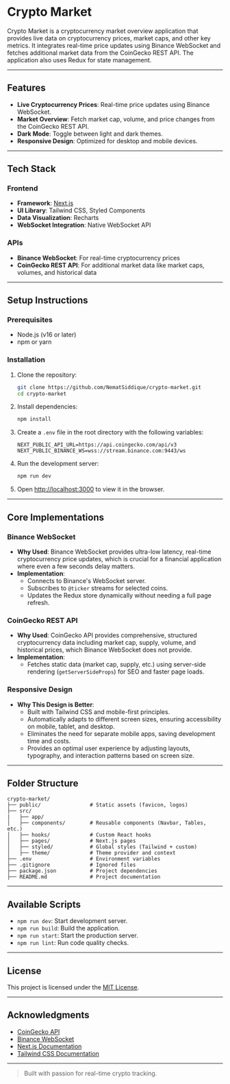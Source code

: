 # Crypto Market

Crypto Market is a cryptocurrency market overview application that provides live data on cryptocurrency prices, market caps, and other key metrics. It integrates real-time price updates using Binance WebSocket and fetches additional market data from the CoinGecko REST API. The application also uses Redux for state management.

---

## Features

- **Live Cryptocurrency Prices**: Real-time price updates using Binance WebSocket.
- **Market Overview**: Fetch market cap, volume, and price changes from the CoinGecko REST API.
- **Dark Mode**: Toggle between light and dark themes.
- **Responsive Design**: Optimized for desktop and mobile devices.

---

## Tech Stack

### Frontend
- **Framework**: [Next.js](https://nextjs.org/)
- **UI Library**: Tailwind CSS, Styled Components
- **Data Visualization**: Recharts
- **WebSocket Integration**: Native WebSocket API

### APIs
- **Binance WebSocket**: For real-time cryptocurrency prices
- **CoinGecko REST API**: For additional market data like market caps, volumes, and historical data

---

## Setup Instructions

### Prerequisites
- Node.js (v16 or later)
- npm or yarn

### Installation

1. Clone the repository:
   ```bash
   git clone https://github.com/NematSiddique/crypto-market.git
   cd crypto-market
   ```

2. Install dependencies:
   ```bash
   npm install
   ```

3. Create a `.env` file in the root directory with the following variables:
   ```env
   NEXT_PUBLIC_API_URL=https://api.coingecko.com/api/v3
   NEXT_PUBLIC_BINANCE_WS=wss://stream.binance.com:9443/ws
   ```

4. Run the development server:
   ```bash
   npm run dev
   ```

5. Open [http://localhost:3000](http://localhost:3000) to view it in the browser.

---

## Core Implementations

### Binance WebSocket
- **Why Used**: Binance WebSocket provides ultra-low latency, real-time cryptocurrency price updates, which is crucial for a financial application where even a few seconds delay matters.
- **Implementation**:
  - Connects to Binance's WebSocket server.
  - Subscribes to `@ticker` streams for selected coins.
  - Updates the Redux store dynamically without needing a full page refresh.

### CoinGecko REST API
- **Why Used**: CoinGecko API provides comprehensive, structured cryptocurrency data including market cap, supply, volume, and historical prices, which Binance WebSocket does not provide.
- **Implementation**:
  - Fetches static data (market cap, supply, etc.) using server-side rendering (`getServerSideProps`) for SEO and faster page loads.

### Responsive Design
- **Why This Design is Better**:
  - Built with Tailwind CSS and mobile-first principles.
  - Automatically adapts to different screen sizes, ensuring accessibility on mobile, tablet, and desktop.
  - Eliminates the need for separate mobile apps, saving development time and costs.
  - Provides an optimal user experience by adjusting layouts, typography, and interaction patterns based on screen size.

---

## Folder Structure

```
crypto-market/
├── public/                # Static assets (favicon, logos)
├── src/
|   ├── app/
│   ├── components/        # Reusable components (Navbar, Tables, etc.)
│   ├── hooks/             # Custom React hooks
│   ├── pages/             # Next.js pages
│   ├── styled/            # Global styles (Tailwind + custom)
│   ├── theme/             # Theme provider and context
├── .env                   # Environment variables
├── .gitignore             # Ignored files
├── package.json           # Project dependencies
├── README.md              # Project documentation
```

---

## Available Scripts

- `npm run dev`: Start development server.
- `npm run build`: Build the application.
- `npm run start`: Start the production server.
- `npm run lint`: Run code quality checks.

---

## License

This project is licensed under the [MIT License](LICENSE).

---

## Acknowledgments

- [CoinGecko API](https://coingecko.com/en/api)
- [Binance WebSocket](https://binance-docs.github.io/apidocs/spot/en/#websocket-market-streams)
- [Next.js Documentation](https://nextjs.org/docs)
- [Tailwind CSS Documentation](https://tailwindcss.com/docs)

---

> Built with passion for real-time crypto tracking.
